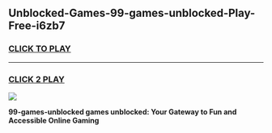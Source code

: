 
## Unblocked-Games-99-games-unblocked-Play-Free-i6zb7
<h3>
<a href="https://premium76.site?title=99-games-unblocked&ref=23A">CLICK TO PLAY</a></h3>
<hr>

<h3>
<a href="https://premium76.site?title=99-games-unblocked&ref=23A">CLICK 2 PLAY</a>
  
</h3>

<a href="https://premium76.site?title=99-games-unblocked&ref=23A"><img src="https://clearcache.store/games.png"></a>


**99-games-unblocked games unblocked: Your Gateway to Fun and Accessible Online Gaming**
